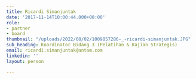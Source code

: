 ```yaml
---
title: Ricardi Simanjuntak
date: '2017-11-14T10:00:44.000+00:00'
role:
- partner
- board
thumbnail: "/uploads/2022/08/02/1009857286-_-ricardi-simanjuntak.JPG"
sub_heading: Koordinator Bidang 3 (Pelatihan & Kajian Strategis)
email: ricardi.simanjuntak@antam.com
linkedin: ''
layout: person

---
```

